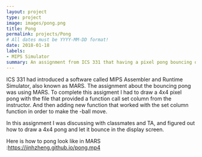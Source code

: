```yaml
---
layout: project
type: project
image: images/pong.png
title: Pong
permalink: projects/Pong
# All dates must be YYYY-MM-DD format!
date: 2018-01-18
labels:
- MIPS Simulator
summary: An assignment from ICS 331 that having a pixel pong bouncing on the display screen by using MIPS Simulator.
---
```


ICS 331 had introduced a software called MIPS Assembler and Runtime Simulator, also known as MARS. The assignment about the bouncing pong was using MARS. To complete this assigment I had to draw a 4x4 pixel pong with the file that provided a function call set column from the instructor. And then adding new function that worked with the set column function in order to make the -ball move.   

In this assignment I was discussing with classmates and TA, and figured out how to draw a 4x4 pong and let it bounce in the display screen. 

Here is how to pong look like in MARS :https://jinhzheng.github.io/pong.mp4







